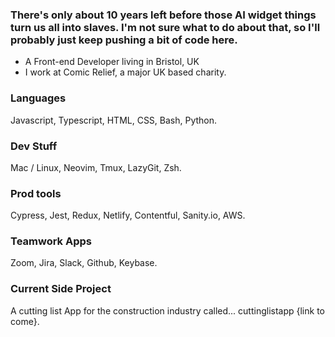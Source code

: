 ### There's only about 10 years left before those AI widget things turn us all into slaves. I'm not sure what to do about that, so I'll probably just keep pushing a bit of code here.

- A Front-end Developer living in Bristol, UK
- I work at Comic Relief, a major UK based charity.

### Languages
Javascript, Typescript, HTML, CSS, Bash, Python.

### Dev Stuff
Mac / Linux, Neovim, Tmux, LazyGit, Zsh.

### Prod tools
Cypress, Jest, Redux, Netlify, Contentful, Sanity.io, AWS.

### Teamwork Apps
Zoom, Jira, Slack, Github, Keybase.

### Current Side Project
A cutting list App for the construction industry called... cuttinglistapp {link to come}.

